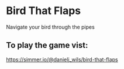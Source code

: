 # Bird That Flaps
Navigate your bird through the pipes

## To play the game vist:
https://simmer.io/@danielj_wils/bird-that-flaps
